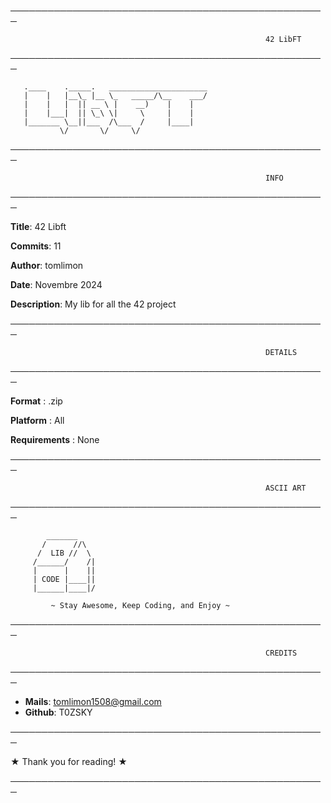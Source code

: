 ───────────────────────────────────────────────────

                                                             42 LibFT

───────────────────────────────────────────────────
```
   .____    ._____.   ______________________
   |    |   |__\_ |__ \_   _____/\__    ___/
   |    |   |  || __ \ |    __)    |    |
   |    |___|  || \_\ \|     \     |    |
   |_______ \__||___  /\___  /     |____|
           \/       \/     \/
```
───────────────────────────────────────────────────

                                                             INFO

───────────────────────────────────────────────────

**Title**: 42 Libft

**Commits**: 11

**Author**: tomlimon

**Date**: Novembre 2024

**Description**: My lib for all the 42 project

───────────────────────────────────────────────────

                                                             DETAILS

───────────────────────────────────────────────────

**Format**          : .zip

**Platform**        : All

**Requirements**    : None

───────────────────────────────────────────────────

                                                             ASCII ART

───────────────────────────────────────────────────


            _______
           /      //\
          /  LIB //  \
         /______/    /|
         |      |    ||
         | CODE |____||
         |______|____|/

             ~ Stay Awesome, Keep Coding, and Enjoy ~

───────────────────────────────────────────────────

                                                             CREDITS

───────────────────────────────────────────────────

- **Mails**: tomlimon1508@gmail.com
- **Github**: T0ZSKY

───────────────────────────────────────────────────

★ Thank you for reading! ★

───────────────────────────────────────────────────
